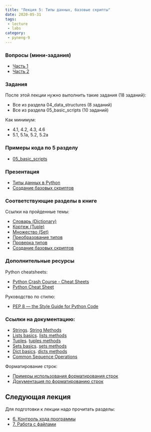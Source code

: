```yaml
---
title: "Лекция 5: Типы данных, базовые скрипты"
date: 2020-05-31
tags:
 - lecture
 - labs
category:
 - pyneng-9
---
```



### Вопросы (мини-задания)

* [Часть 1](https://docs.google.com/forms/d/e/1FAIpQLSdk-vGi4q2HKMtAiOJhvXyD3nPCkAdMvRTepyoiOBqV2uiMyg/viewform?usp=sf_link)
* [Часть 2](https://docs.google.com/forms/d/e/1FAIpQLSc3jz6xCnmY796vWRAtx6F4GVozDvjem1WPsjxhY8qt2kdDUQ/viewform?usp=sf_link)


### Задания

После этой лекции нужно выполнить такие задания (18 заданий):

* Все из раздела 04_data_structures (8 заданий)
* Все из раздела 05_basic_scripts (10 заданий)

Как минимум:

* 4.1, 4.2, 4.3, 4.6
* 5.1, 5.1a, 5.2, 5.2a


### Примеры кода по 5 разделу

* [05_basic_scripts](https://github.com/pyneng/pyneng-online-may-aug-2019/tree/master/examples/05_basic_scripts)

### Презентация

* [Типы данных в Python](https://gitpitch.com/natenka/pyneng-slides/py3-data-structures)
* [Создание базовых скриптов](https://gitpitch.com/natenka/pyneng-slides/py3-basic-scripts)


### Соответствующие разделы в книге

Ссылки на пройденные темы:

* [Словарь (Dictionary)](https://pyneng.readthedocs.io/ru/latest/book/04_data_structures/6_dicts.html)
* [Кортеж (Tuple)](https://pyneng.readthedocs.io/ru/latest/book/04_data_structures/7_tuple.html)
* [Множество (Set)](https://pyneng.readthedocs.io/ru/latest/book/04_data_structures/8_set.html)
* [Преобразование типов](https://pyneng.readthedocs.io/ru/latest/book/04_data_structures/9_convert_type.html)
* [Проверка типов](https://pyneng.readthedocs.io/ru/latest/book/04_data_structures/9a_check_type.html)
* [Создание базовых скриптов](https://pyneng.readthedocs.io/ru/latest/book/05_basic_scripts/index.html)

### Дополнительные ресурсы

Python cheatsheets:

* [Python Crash Course - Cheat Sheets](http://ehmatthes.github.io/pcc/cheatsheets/README.html)
* [Python Cheat Sheet](https://cdn-images-1.medium.com/max/1600/1*L9O-gn244nJRMIi3RsDbag.png)

Руководство по стилю:

* [PEP 8 — the Style Guide for Python Code](http://pep8.org/)


### Ссылки на документацию:

* [Strings](https://docs.python.org/3/library/stdtypes.html#text-sequence-type-str). [String Methods](https://docs.python.org/3/library/stdtypes.html#string-methods)
* [Lists basics](https://docs.python.org/3/tutorial/introduction.html#lists). [lists methods](https://docs.python.org/3/tutorial/datastructures.html#more-on-lists)
* [Tuples](https://docs.python.org/3/tutorial/datastructures.html#tuples-and-sequences). [tuples methods](https://docs.python.org/3/library/stdtypes.html#tuples)
* [Sets basics](https://docs.python.org/3/tutorial/datastructures.html#sets). [sets methods](https://docs.python.org/3/library/stdtypes.html#set)
* [Dict basics](https://docs.python.org/3/tutorial/datastructures.html#dictionaries). [dicts methods](https://docs.python.org/3/library/stdtypes.html#typesmapping)
* [Common Sequence Operations](https://docs.python.org/3/library/stdtypes.html#typesseq-common)

Форматирование строк:

* [Примеры использования форматирования строк](https://pyformat.info/)
* [Документация по форматированию строк](https://docs.python.org/3/library/string.html#format-string-syntax)


## Следующая лекция

Для подготовки к лекции надо прочитать разделы:

* [6. Контроль хода программы](https://pyneng.readthedocs.io/ru/latest/book/06_control_structures/index.html)
* [7. Работа с файлами](https://pyneng.readthedocs.io/ru/latest/book/07_files/index.html)

